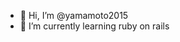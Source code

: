 - 👋 Hi, I’m @yamamoto2015
- 🌱 I’m currently learning ruby on rails
  

<!---
yamamoto2015/yamamoto2015 is a ✨ special ✨ repository because its `README.md` (this file) appears on your GitHub profile.
You can click the Preview link to take a look at your changes.
--->
